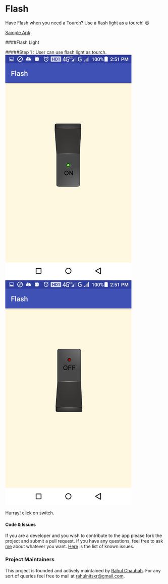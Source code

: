 # Flash


Have Flash when you need a Tourch? Use a flash light as a tourch! :smiley:

[Sample Apk]()

####Flash Light

#####Step 1 : User can use flash light as tourch.
<img src="/screenshots/Screenshot_2016-10-26-14-51-16.png" width="400px">
<img src="/screenshots/Screenshot_2016-10-26-14-51-31.png" width="400px">



Hurray! click on switch.

#### Code & Issues
If you are a developer and you wish to contribute to the app please fork the project
and submit a pull request.
If you have any questions, feel free to ask [me](mailto:rahulnitsxr@gmail.com) about whatever you want.
[Here](https://github.com/rahulworld/flash/issues) is the list of known issues.

### Project Maintainers
This project is founded and actively maintained by [Rahul Chauhah](https://github.com/rahulworld/). For any sort of queries feel free to mail at rahulnitsxr@gmail.com.